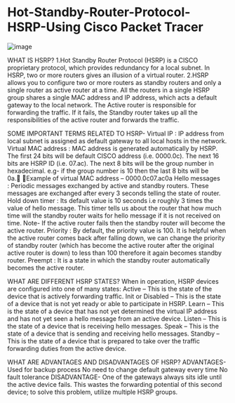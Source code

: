 # Hot-Standby-Router-Protocol-HSRP-Using Cisco Packet Tracer
![image](https://user-images.githubusercontent.com/79734129/116816911-98f11780-ab81-11eb-854a-f069c790cbd2.png)

WHAT IS HSRP?
1.Hot Standby Router Protocol (HSRP) is a CISCO proprietary protocol, which provides redundancy for a local subnet. In HSRP, two or more routers gives an illusion of a virtual router.
2.HSRP allows you to configure two or more routers as standby routers and only a single router as active router at a time. All the routers in a single HSRP group shares a single MAC address and IP address, which acts a default gateway to the local network. The Active router is responsible for forwarding the traffic. If it fails, the Standby router takes up all the responsibilities of the active router and forwards the traffic.

SOME IMPORTANT TERMS RELATED TO HSRP-
Virtual IP : IP address from local subnet is assigned as default gateway to all local hosts in the network.
Virtual MAC address : MAC address is generated automatically by HSRP. The first 24 bits will be default CISCO address (i.e. 0000.0c). The next 16 bits are HSRP ID (i.e. 07.ac). The next 8 bits will be the group number in hexadecimal. e.g- if the group number is 10 then the last 8 bits will be 0a. Example of virtual MAC address –
     0000.0c07.ac0a
Hello messages : Periodic messages exchanged by active and standby routers. These messages are exchanged after every 3 seconds telling the state of router.
Hold down timer : Its default value is 10 seconds i.e roughly 3 times the value of hello message. This timer tells us about the router that how much time will the standby router waits for hello message if it is not received on time. Note- If the active router fails then the standby router will become the active router.
Priority : By default, the priority value is 100. It is helpful when the active router comes back after falling down, we can change the priority of standby router (which has become the active router after the original active router is down) to less than 100 therefore it again becomes standby router.
Preempt : It is a state in which the standby router automatically becomes the active router.

WHAT ARE DIFFERENT HSRP STATES?
When in operation, HSRP devices are configured into one of many states:
Active – This is the state of the device that is actively forwarding traffic.
Init or Disabled – This is the state of a device that is not yet ready or able to participate in HSRP.
Learn – This is the state of a device that has not yet determined the virtual IP address and has not yet seen a hello message from an active device.
Listen – This is the state of a device that is receiving hello messages.
Speak – This is the state of a device that is sending and receiving hello messages.
Standby – This is the state of a device that is prepared to take over the traffic forwarding duties from the active device.

WHAT ARE ADVANTAGES AND DISADVANTAGES OF HSRP?
ADVANTAGES-
Used for backup process
No need to change default gateway every time
 No fault tolerance
DISADVANTAGE-
One of the gateways always sits idle until the active device fails. This wastes the forwarding potential of this second device; to solve this problem, utilize multiple HSRP groups.


